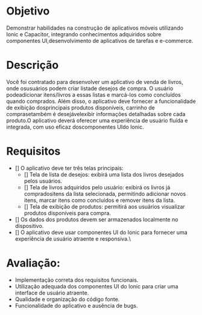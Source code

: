 # Objetivo

Demonstrar habilidades na construção de aplicativos móveis utilizando Ionic e Capacitor, integrando conhecimentos adquiridos sobre componentes UI,desenvolvimento de aplicativos de tarefas e e-commerce.

# Descrição

Você foi contratado para desenvolver um aplicativo de venda de livros, onde osusuários podem criar listade desejos de compra. O usuário podeadicionar itens/livros a  essas  listas  e  marcá-los  como  concluídos  quando  comprados.  Além  disso,  o  aplicativo  deve fornecer a funcionalidade de exibição dosprincipais produtos disponíveis, carrinho de comprasetambém é desejávelexibir informações  detalhadas sobre cada produto.O aplicativo deverá oferecer uma experiência de usuário fluída e integrada, com uso eficaz doscomponentes UIdo Ionic.

# Requisitos

- [] O aplicativo deve ter três telas principais:
    - [] Tela de lista de desejos: exibirá uma lista dos livros desejados pelos usuários.
    - [] Tela de livros adquiridos pelo usuário: exibirá os livros já compradositens da lista selecionada, permitindo adicionar novos itens, marcar itens como concluídos e remover itens da lista.
    - [] Tela de exibição de produtos: permitirá aos usuários visualizar produtos disponíveis para compra.
- [] Os dados dos produtos devem ser armazenados localmente no dispositivo.
- [] O aplicativo deve usar componentes UI do Ionic para fornecer uma experiência de usuário atraente e responsiva.\

# Avaliação:

- Implementação correta dos requisitos funcionais.
- Utilização adequada dos componentes UI do Ionic para criar uma interface de usuário atraente.
- Qualidade e organização do código fonte.
- Funcionalidade do aplicativo e ausência de bugs.